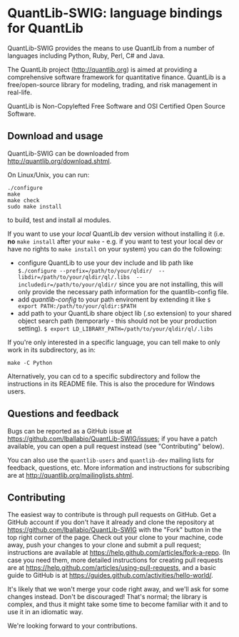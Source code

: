
QuantLib-SWIG: language bindings for QuantLib
=============================================

QuantLib-SWIG provides the means to use QuantLib from a number of
languages including Python, Ruby, Perl, C# and Java.

The QuantLib project (<http://quantlib.org>) is aimed at providing a
comprehensive software framework for quantitative finance. QuantLib is
a free/open-source library for modeling, trading, and risk management
in real-life.

QuantLib is Non-Copylefted Free Software and OSI Certified Open Source
Software.


Download and usage
------------------

QuantLib-SWIG can be downloaded from <http://quantlib.org/download.shtml>.

On Linux/Unix, you can run:

    ./configure
    make
    make check
    sudo make install

to build, test and install al modules. 

If you want to use your *local* QuantLib dev version without installing it (i.e.
**no** `make install` after your `make` - e.g. if you want to test your 
local dev or have no rights to `make install` on your system) you can do the 
following:

- configure QuantLib to use your dev include and lib path like
    `$./configure --prefix=/path/to/your/qldir/ 
    --libdir=/path/to/your/qldir/ql/.libs 
    --includedir=/path/to/your/qldir/`
    since you are not installing, this will only provide the necessary path
    information for the quantlib-config file.
- add *quantlib-config* to your path enviroment by extending it like
    `$ export PATH:/path/to/your/qldir:$PATH`
- add path to your QuantLib share object lib (.so extension) to your shared 
object search path (temporarly - this should not be your production setting).
    `$ export LD_LIBRARY_PATH=/path/to/your/qldir/ql/.libs`

If you're only interested in a
specific language, you can tell make to only work in its subdirectory,
as in:

    make -C Python

Alternatively, you can cd to a specific subdirectory and follow the
instructions in its README file. This is also the procedure for
Windows users.


Questions and feedback
----------------------

Bugs can be reported as a GitHub issue at
<https://github.com/lballabio/QuantLib-SWIG/issues>; if you have a
patch available, you can open a pull request instead (see
"Contributing" below).

You can also use the `quantlib-users` and `quantlib-dev` mailing lists
for feedback, questions, etc.  More information and instructions for
subscribing are at <http://quantlib.org/mailinglists.shtml>.


Contributing
------------

The easiest way to contribute is through pull requests on GitHub.  Get
a GitHub account if you don't have it already and clone the repository
at <https://github.com/lballabio/QuantLib-SWIG> with the "Fork" button
in the top right corner of the page. Check out your clone to your
machine, code away, push your changes to your clone and submit a pull
request; instructions are available at
<https://help.github.com/articles/fork-a-repo>.  (In case you need
them, more detailed instructions for creating pull requests are at
<https://help.github.com/articles/using-pull-requests>, and a basic
guide to GitHub is at
<https://guides.github.com/activities/hello-world/>.

It's likely that we won't merge your code right away, and we'll ask
for some changes instead. Don't be discouraged! That's normal; the
library is complex, and thus it might take some time to become
familiar with it and to use it in an idiomatic way.

We're looking forward to your contributions.


